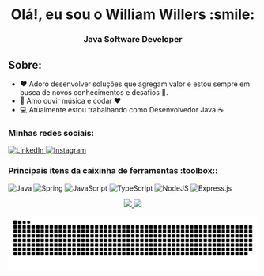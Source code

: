 <h1 align="center">Olá!, eu sou o William Willers :smile:</h1>

<h3 align="center">Java Software Developer</h3>

<h2 align="left">Sobre:</h2>

- :heart: Adoro desenvolver soluções que agregam valor e estou sempre em busca de novos conhecimentos e desafios :muscle:. 
- :musical_note: Amo ouvir música e codar :heart:
- 💻 Atualmente estou trabalhando como Desenvolvedor Java :coffee:

<h3 align="left">Minhas redes sociais:</h3>
  <p align="left">
    <a href="https://www.linkedin.com/in/williamwillers/" target="blank"> <img alt="LinkedIn" src="https://img.shields.io/badge/linkedin%20-%230077B5.svg?&style=for-the-badge&logo=linkedin&logoColor=white" />
    </a>
    <a href="https://www.instagram.com/williamwillers/" target="blank"><img alt="Instagram" src="https://img.shields.io/badge/Instagram%20-%23E4405F.svg?&style=for-the-badge&logo=Instagram&logoColor=white"/>
    </a>
  </p>


<h3 align="left">Principais itens da caixinha de ferramentas :toolbox::</h3>
<p align="left"> 
  <img alt="Java" src="https://img.shields.io/badge/Java-ED8B00?style=for-the-badge&logo=java&logoColor=white"/>
  <img alt="Spring" src="https://img.shields.io/badge/Spring-6DB33F?style=for-the-badge&logo=spring&logoColor=white"/>
  
  <img alt="JavaScript" src="https://img.shields.io/badge/JavaScript-F7DF1E?style=for-the-badge&logo=javascript&logoColor=black"/>
  <img alt="TypeScript" src="https://img.shields.io/badge/TypeScript-007ACC?style=for-the-badge&logo=typescript&logoColor=white"/>
  <img alt="NodeJS" src="https://img.shields.io/badge/Node.js-43853D?style=for-the-badge&logo=node.js&logoColor=white"/>
  <img alt="Express.js" src="https://img.shields.io/badge/Express.js-404D59?style=for-the-badge"/>
</p>

<div align="center">
  <a href="https://github.com/Wwillers">
  <img height="180em" src="https://github-readme-stats.vercel.app/api?username=Wwillers&show_icons=true&theme=dracula&include_all_commits=true&count_private=true"/>
  <img height="180em" src="https://github-readme-stats.vercel.app/api/top-langs/?username=Wwillers&layout=compact&langs_count=7&theme=dracula"/>
  </a>
</div>

![Snake animation](https://github.com/Wwillers/Wwillers/blob/output/github-contribution-grid-snake.svg)

<!--
**Wwillers/Wwillers** is a ✨ _special_ ✨ repository because its `README.md` (this file) appears on your GitHub profile.

Here are some ideas to get you started:

- 🔭 I’m currently working on ...
- 🌱 I’m currently learning ...
- 👯 I’m looking to collaborate on ...
- 🤔 I’m looking for help with ...
- 💬 Ask me about ...
- 📫 How to reach me: ...
- 😄 Pronouns: ...
- ⚡ Fun fact: ...
-->
